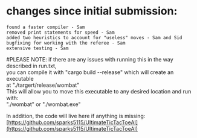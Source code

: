 # changes since initial submission:
    found a faster compiler - Sam
    removed print statements for speed - Sam
    added two heuristics to account for "useless" moves - Sam and Sid
    bugfixing for working with the referee - Sam
    extensive testing - Sam

#PLEASE NOTE:
if there are any issues with running this in the way described in run.txt,</br>
you can compile it with "cargo build --release" which will create an executable </br>
at "./targert/release/wombat" </br>
This will allow you to move this executable to any desired location and run with:</br>
"./wombat" or "./wombat.exe"

In addition, the code will live here if anything is missing: [https://github.com/sparks5115/UltimateTicTacToeAI](https://github.com/sparks5115/UltimateTicTacToeAI)